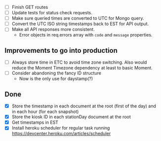 - [ ] Finish GET routes
- [ ] Update tests for status check requests.
- [ ] Make sure queried times are converted to UTC for Mongo query.
- [ ] Convert the UTC ISO string timestamps back to EST for API output.
- [ ] Make all API responses more consistent.
  - Error objects in req.errors array with `code` and `message` properties.

## Improvements to go into production
- [ ] Always store time in ETC to avoid time zone switching. Also would reduce the Moment Timezone dependency at least to basic Moment.
- [ ] Consider abandoning the fancy ID structure
  - Now is the only use for daystamp(?)

## Done
- [X] Store the timestamp in each document at the root (first of the day) and in each hour (for each snapshot)
- [X] Store the kiosk ID in each stationDay document at the root
- [X] Get timestamps in EST
- [X] Install heroku scheduler for regular task running https://devcenter.heroku.com/articles/scheduler
